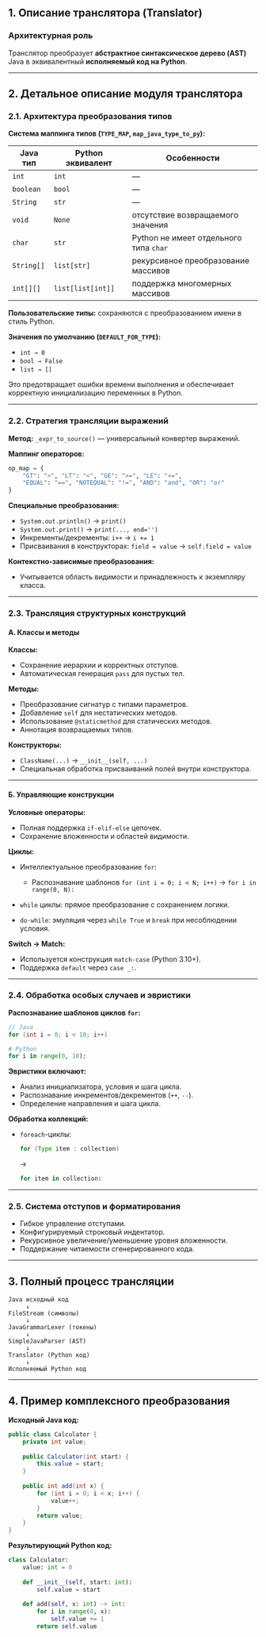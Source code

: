 ## 1. **Описание транслятора (Translator)**

### **Архитектурная роль**

Транслятор преобразует **абстрактное синтаксическое дерево (AST)** Java в эквивалентный **исполняемый код на Python**.

---

## 2. **Детальное описание модуля транслятора**

### 2.1. **Архитектура преобразования типов**

**Система маппинга типов (`TYPE_MAP`, `map_java_type_to_py`):**

| Java тип   | Python эквивалент | Особенности                            |
| ---------- | ----------------- | -------------------------------------- |
| `int`      | `int`             | —                                      |
| `boolean`  | `bool`            | —                                      |
| `String`   | `str`             | —                                      |
| `void`     | `None`            | отсутствие возвращаемого значения      |
| `char`     | `str`             | Python не имеет отдельного типа `char` |
| `String[]` | `list[str]`       | рекурсивное преобразование массивов    |
| `int[][]`  | `list[list[int]]` | поддержка многомерных массивов         |

**Пользовательские типы:** сохраняются с преобразованием имени в стиль Python.

**Значения по умолчанию (`DEFAULT_FOR_TYPE`):**

* `int → 0`
* `bool → False`
* `list → []`

Это предотвращает ошибки времени выполнения и обеспечивает корректную инициализацию переменных в Python.

---

### 2.2. **Стратегия трансляции выражений**

**Метод:** `_expr_to_source()` — универсальный конвертер выражений.

**Маппинг операторов:**

```python
op_map = {
    "GT": ">", "LT": "<", "GE": ">=", "LE": "<=", 
    "EQUAL": "==", "NOTEQUAL": "!=", "AND": "and", "OR": "or"
}
```

**Специальные преобразования:**

* `System.out.println()` → `print()`
* `System.out.print()` → `print(..., end='')`
* Инкременты/декременты: `i++` → `i += 1`
* Присваивания в конструкторах: `field = value` → `self.field = value`

**Контекстно-зависимые преобразования:**

* Учитывается область видимости и принадлежность к экземпляру класса.

---

### 2.3. **Трансляция структурных конструкций**

#### **А. Классы и методы**

**Классы:**

* Сохранение иерархии и корректных отступов.
* Автоматическая генерация `pass` для пустых тел.

**Методы:**

* Преобразование сигнатур с типами параметров.
* Добавление `self` для нестатических методов.
* Использование `@staticmethod` для статических методов.
* Аннотация возвращаемых типов.

**Конструкторы:**

* `ClassName(...)` → `__init__(self, ...)`
* Специальная обработка присваиваний полей внутри конструктора.

---

#### **Б. Управляющие конструкции**

**Условные операторы:**

* Полная поддержка `if-elif-else` цепочек.
* Сохранение вложенности и областей видимости.

**Циклы:**

* Интеллектуальное преобразование `for`:

  * Распознавание шаблонов `for (int i = 0; i < N; i++)` → `for i in range(0, N):`
* `while` циклы: прямое преобразование с сохранением логики.
* `do-while`: эмуляция через `while True` и `break` при несоблюдении условия.

**Switch → Match:**

* Используется конструкция `match-case` (Python 3.10+).
* Поддержка `default` через `case _:`.

---

### 2.4. **Обработка особых случаев и эвристики**

**Распознавание шаблонов циклов `for`:**

```java
// Java
for (int i = 0; i < 10; i++)
```

```python
# Python
for i in range(0, 10):
```

**Эвристики включают:**

* Анализ инициализатора, условия и шага цикла.
* Распознавание инкрементов/декрементов (`++`, `--`).
* Определение направления и шага цикла.

**Обработка коллекций:**

* `foreach`-циклы:

  ```java
  for (Type item : collection)
  ```

  →

  ```python
  for item in collection:
  ```

---

### 2.5. **Система отступов и форматирования**

* Гибкое управление отступами.
* Конфигурируемый строковый индентатор.
* Рекурсивное увеличение/уменьшение уровня вложенности.
* Поддержание читаемости сгенерированного кода.

---

## 3. **Полный процесс трансляции**

```
Java исходный код
     ↓
FileStream (символы)
     ↓
JavaGrammarLexer (токены)
     ↓
SimpleJavaParser (AST)
     ↓
Translator (Python код)
     ↓
Исполняемый Python код
```

---

## 4. **Пример комплексного преобразования**

**Исходный Java код:**

```java
public class Calculator {
    private int value;
    
    public Calculator(int start) {
        this.value = start;
    }
    
    public int add(int x) {
        for (int i = 0; i < x; i++) {
            value++;
        }
        return value;
    }
}
```

**Результирующий Python код:**

```python
class Calculator:
    value: int = 0
    
    def __init__(self, start: int):
        self.value = start
    
    def add(self, x: int) -> int:
        for i in range(0, x):
            self.value += 1
        return self.value
```
